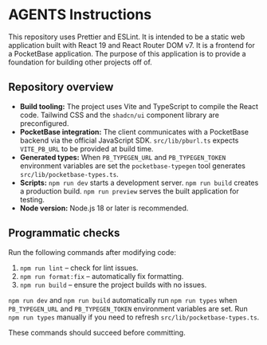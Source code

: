 # AGENTS Instructions

This repository uses Prettier and ESLint. It is intended to be a static web application built with React 19 and React Router DOM v7. It is a frontend for a PocketBase application. The purpose of this application is to provide a foundation for building other projects off of.

## Repository overview

* **Build tooling:** The project uses Vite and TypeScript to compile the React code. Tailwind CSS and the `shadcn/ui` component library are preconfigured.
* **PocketBase integration:** The client communicates with a PocketBase backend via the official JavaScript SDK. `src/lib/pburl.ts` expects `VITE_PB_URL` to be provided at build time.
* **Generated types:** When `PB_TYPEGEN_URL` and `PB_TYPEGEN_TOKEN` environment variables are set the `pocketbase-typegen` tool generates `src/lib/pocketbase-types.ts`.
* **Scripts:** `npm run dev` starts a development server. `npm run build` creates a production build. `npm run preview` serves the built application for testing.
* **Node version:** Node.js 18 or later is recommended.

## Programmatic checks

Run the following commands after modifying code:

1. `npm run lint` – check for lint issues.
2. `npm run format:fix` – automatically fix formatting.
3. `npm run build` – ensure the project builds with no issues.

`npm run dev` and `npm run build` automatically run `npm run types` when
`PB_TYPEGEN_URL` and `PB_TYPEGEN_TOKEN` environment variables are set. Run
`npm run types` manually if you need to refresh `src/lib/pocketbase-types.ts`.

These commands should succeed before committing.
